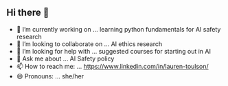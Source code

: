 ## Hi there 👋
- 🔭 I’m currently working on ... learning python fundamentals for AI safety research
- 👯 I’m looking to collaborate on ... AI ethics research
- 🤔 I’m looking for help with ... suggested courses for starting out in AI
- 💬 Ask me about ... AI Safety policy
- 📫 How to reach me: ... https://www.linkedin.com/in/lauren-toulson/
- 😄 Pronouns: ... she/her
